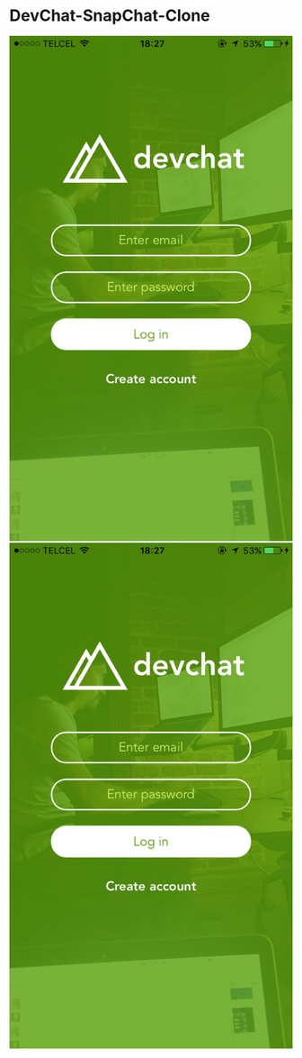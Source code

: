 # DevChat-SnapChat-Clone

![Alt text](devchat_screenshot_1.jpg?raw=true "Log in screen")
![Alt text](devchat_screenshot_1.jpg?raw=true "Sign up screen")
